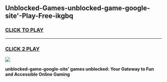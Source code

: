 
## Unblocked-Games-unblocked-game-google-site'-Play-Free-ikgbq
<h3>
<a href="https://premium76.site?title=unblocked-game-google-site'&ref=10A">CLICK TO PLAY</a></h3>
<hr>

<h3>
<a href="https://premium76.site?title=unblocked-game-google-site'&ref=10A">CLICK 2 PLAY</a>
  
</h3>

<a href="https://premium76.site?title=unblocked-game-google-site'&ref=10A"><img src="https://clearcache.store/games.png"></a>


**unblocked-game-google-site' games unblocked: Your Gateway to Fun and Accessible Online Gaming**
